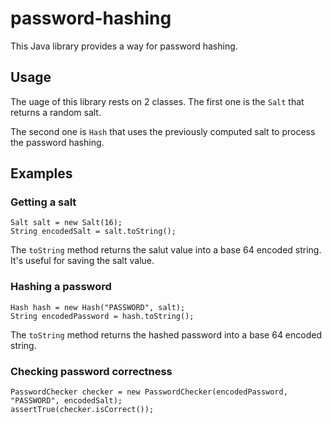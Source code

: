 # password-hashing

This Java library provides a way for password hashing.

## Usage

The uage of this library rests on 2 classes.
The first one is the `Salt` that returns a random salt. 

The second one is `Hash` that uses the previously computed salt to process the password hashing.

## Examples

### Getting a salt

```
Salt salt = new Salt(16);
String encodedSalt = salt.toString();
```

The `toString` method returns the salut value into a base 64 encoded string. It's useful for saving the salt value.

### Hashing a password

```
Hash hash = new Hash("PASSWORD", salt);
String encodedPassword = hash.toString();
```

The `toString` method returns the hashed password into a base 64 encoded string.

### Checking password correctness

```
PasswordChecker checker = new PasswordChecker(encodedPassword, "PASSWORD", encodedSalt);
assertTrue(checker.isCorrect());
```
